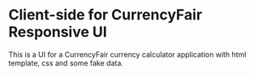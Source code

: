 <h1>Client-side for CurrencyFair Responsive UI</h1>

<p>This is a UI for a CurrencyFair currency calculator application with html template, css and some fake data.<p>
